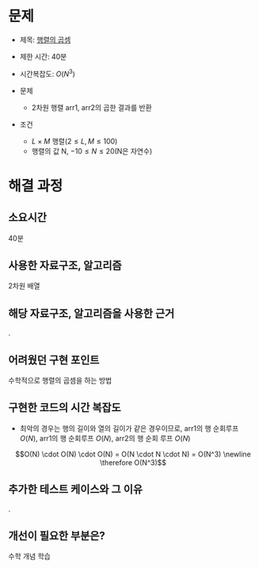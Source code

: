 # 문제
- 제목: [행렬의 곱셈](https://school.programmers.co.kr/learn/courses/30/lessons/12949)
- 제한 시간: 40분
- 시간복잡도: $O(N^3)$
- 문제
  - 2차원 행렬 arr1, arr2의 곱한 결과를 반환

- 조건
  - $L \times M$ 행렬($2 \le L, M \le 100$)
  - 행렬의 값 N, $-10 \le N \le 20 \text{(N은 자연수)}$


# 해결 과정
## 소요시간
40분

## 사용한 자료구조, 알고리즘
2차원 배열

## 해당 자료구조, 알고리즘을 사용한 근거
.

## 어려웠던 구현 포인트
수학적으로 행렬의 곱셈을 하는 방법

## 구현한 코드의 시간 복잡도
- 최악의 경우는 행의 길이와 열의 길이가 같은 경우이므로, arr1의 행 순회루프 $O(N)$, arr1의 행 순회루프 $O(N)$, arr2의 행 순회 루프 $O(N)$

$$O(N) \cdot O(N) \cdot O(N) = O(N \cdot N \cdot N) = O(N^3) \newline \therefore O(N^3)$$

## 추가한 테스트 케이스와 그 이유
.

## 개선이 필요한 부분은?
수학 개념 학습
